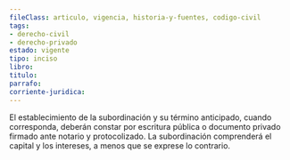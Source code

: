 ```yaml
---
fileClass: articulo, vigencia, historia-y-fuentes, codigo-civil
tags:
- derecho-civil
- derecho-privado
estado: vigente
tipo: inciso
libro:
titulo:
parrafo:
corriente-juridica:
---
```

El establecimiento de la subordinación y su término anticipado, cuando corresponda, deberán constar por escritura pública o documento privado firmado ante notario y protocolizado. La subordinación comprenderá el capital y los intereses, a menos que se exprese lo contrario.